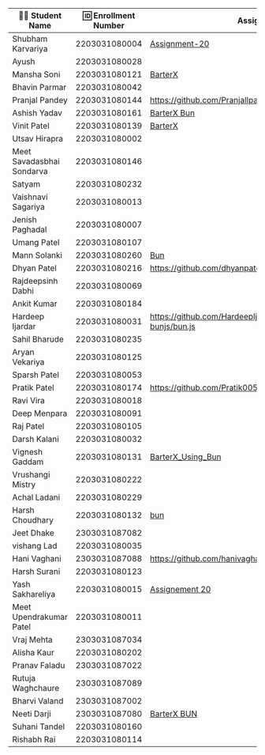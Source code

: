| 👩‍🎓 Student Name       | 🆔 Enrollment Number | Assignment 20 URL | GitHub Repo |
|-----------------------|----------------------|-------------------|-------------|
| Shubham Karvariya     | 2203031080004        | [Assignment-20](https://github.com/5hubhm/BarterX/blob/Bun_code/index.js)|[Github](https://github.com/5hubhm/BarterX/blob/Bun_code)
| Ayush                 | 2203031080028        |                   |             |
| Mansha Soni           | 2203031080121        | [BarterX](https://github.com/mansha-6/BarterX/blob/bun-app/main.js)                  |     [Github]   (https://github.com/mansha-6/BarterX)     |
| Bhavin Parmar         | 2203031080042        |                   |             |
| Pranjal Pandey        | 2203031080144        | https://github.com/Pranjallpandey1504/BarterX/tree/assignment20                  | https://github.com/Pranjallpandey1504/BarterX            |
| Ashish Yadav          | 2203031080161        |[BarterX Bun](https://github.com/AshishIT611/BarterX/blob/bun/index.js)                   |[GitHub](https://github.com/AshishIT611/BarterX)             |
| Vinit Patel           | 2203031080139        | [BarterX](https://github.com/Vinitpatel28/BarterX/blob/bunapp/index.js)| [GitHub](https://github.com/Vinitpatel28/BarterX/tree/bunapp)|
| Utsav Hirapra         | 2203031080002        |                   |             |
| Meet Savadasbhai Sondarva | 2203031080146    |                   |             |
| Satyam                | 2203031080232        |                   |             |
| Vaishnavi Sagariya    | 2203031080013        |                   |             |
| Jenish Paghadal       | 2203031080007        |                   |             |
| Umang Patel           | 2203031080107        |                   |             |
| Mann Solanki          | 2203031080260        | [Bun](https://github.com/MannSolanki/BarterX-Bun/blob/master/index.js)|[Github](https://github.com/MannSolanki/BarterX-Bun)  |
| Dhyan Patel           | 2203031080216        |https://github.com/dhyanpatel3/BarterX/blob/main/bun.js|https://github.com/dhyanpatel3/BarterX|
| Rajdeepsinh Dabhi     | 2203031080069        |                   |             |
| Ankit Kumar           | 2203031080184        |                   |             |
| Hardeep Ijardar       | 2203031080031        |https://github.com/HardeepIjardar/BarterX/blob/feature-bunjs/bun.js|https://github.com/HardeepIjardar/BarterX|
| Sahil Bharude         | 2203031080235        |                   |             |
| Aryan Vekariya        | 2203031080125        |                   |             |
| Sparsh Patel          | 2203031080053        |                   |             |
| Pratik Patel          | 2203031080174        |https://github.com/Pratik00531/BarterX/blob/node-q4/index.js|https://github.com/Pratik00531/BarterX             |
| Ravi Vira             | 2203031080018        |                   |             |
| Deep Menpara          | 2203031080091        |                   |             |
| Raj Patel             | 2203031080105        |                   |             |
| Darsh Kalani          | 2203031080032        |                   |             |
| Vignesh Gaddam        | 2203031080131        |[BarterX_Using_Bun](https://github.com/mrvigneshgaddam/BarterX/blob/bun-app/index.js)|[GitHub](https://github.com/mrvigneshgaddam/BarterX)|
| Vrushangi Mistry      | 2203031080222        |                   |             |
| Achal Ladani          | 2203031080229        |                   |             |
| Harsh Choudhary       | 2203031080132        |[bun](https://github.com/mrHarshchoudhary/BarterX/blob/bun-app/index.js)                   |[git](https://github.com/mrHarshchoudhary/BarterX/tree/bun-app)             |
| Jeet Dhake            | 2303031087082        |                   |             |
| vishang Lad           | 2203031080035        |                   |             |
| Hani Vaghani          | 2303031087088        |https://github.com/hanivaghani/BarterX/blob/bun/index.js|https://github.com/hanivaghani/BarterX/tree/bun|
| Harsh Surani          | 2203031080123        |                   |             |
| Yash Sakhareliya      | 2203031080015        |[Assignement 20](https://github.com/YashSakhareliya/BarterX/blob/bun/index.js)| [GitHub](https://github.com/YashSakhareliya/BarterX/tree/bun)  |
| Meet Upendrakumar Patel | 2203031080011      |                   |             |
| Vraj Mehta            | 2303031087034        |                   |             |
| Alisha Kaur           | 2203031080202        |                   |             |
| Pranav Faladu         | 2303031087022        |                   |             |
| Rutuja Waghchaure     | 2303031087089        |                   |             |
| Bharvi Valand         | 2303031087002        |                   |             |
| Neeti Darji           | 2303031087080        |[BarterX BUN](https://github.com/Neetidarji/BarterX/blob/bun/index1.js)|[Github](https://github.com/Neetidarji/BarterX/tree/bun)|
| Suhani Tandel         | 2203031080160        |                   |             |
| Rishabh Rai           | 2203031080114        |                   |             |
